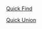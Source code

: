 [Quick Find](https://github.com/RohitDhatrak/DS-Algo/blob/main/Disjoint%20Sets/QuickFind.js)

[Quick Union](https://github.com/RohitDhatrak/DS-Algo/blob/main/Disjoint%20Sets/QuickUnion.js)
